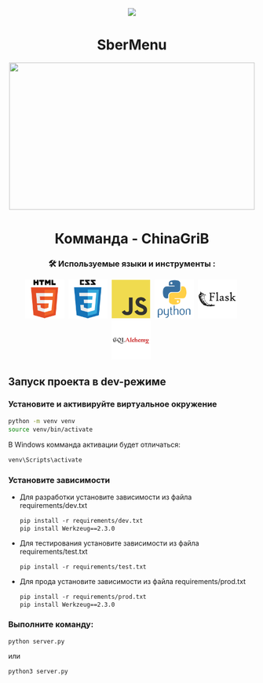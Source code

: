 <div id="header" align="center">
    <div>
        <img src="https://media4.giphy.com/media/gjrYDwbjnK8x36xZIO/giphy.gif?cid=ecf05e476ht8f5g4s8rz6uaiu8lfpmhkz0u3wgd4dro098xo&ep=v1_gifs_related&rid=giphy.gif&ct=s" width="100">
        <h1>
            <b>SberMenu</b>
        </h1>
    </div>
</div>


<div align="center">
  <img src="https://media.giphy.com/media/dWesBcTLavkZuG35MI/giphy.gif" width="500" height="300"/>
</div>

<div align="center">
    <h1>
        <b> Комманда - ChinaGriB </b>
    </h1>

### 🛠️ Используемые языки и инструменты :


<div>
    <img src="https://raw.githubusercontent.com/devicons/devicon/55609aa5bd817ff167afce0d965585c92040787a/icons/html5/html5-original-wordmark.svg" width="80" height="80">&nbsp;
    <img src="https://raw.githubusercontent.com/devicons/devicon/master/icons/css3/css3-original-wordmark.svg" width="80" height="80">&nbsp;
    <img src="https://raw.githubusercontent.com/devicons/devicon/55609aa5bd817ff167afce0d965585c92040787a/icons/javascript/javascript-original.svg" width="80" height="80">&nbsp;
    <img src="https://raw.githubusercontent.com/devicons/devicon/55609aa5bd817ff167afce0d965585c92040787a/icons/python/python-original-wordmark.svg" width="80" height="80">&nbsp;
    <img src="https://raw.githubusercontent.com/devicons/devicon/55609aa5bd817ff167afce0d965585c92040787a/icons/flask/flask-original-wordmark.svg" width="80" height="80">&nbsp;
    <!-- <img src="https://raw.githubusercontent.com/devicons/devicon/55609aa5bd817ff167afce0d965585c92040787a/icons/sqlite/sqlite-original-wordmark.svg" width="80" height="80">&nbsp; -->
    <img src="https://raw.githubusercontent.com/devicons/devicon/55609aa5bd817ff167afce0d965585c92040787a/icons/sqlalchemy/sqlalchemy-original-wordmark.svg" width="80" height="80">&nbsp;
    <!-- <img src="https://raw.githubusercontent.com/devicons/devicon/55609aa5bd817ff167afce0d965585c92040787a/icons/tailwindcss/tailwindcss-original-wordmark.svg" width="80" height="80">&nbsp; -->
    <!-- <img src="https://raw.githubusercontent.com/devicons/devicon/55609aa5bd817ff167afce0d965585c92040787a/icons/react/react-original-wordmark.svg" width="80" height="80">&nbsp; -->
</div>

</div>





## Запуск проекта в dev-режиме
### Установите и активируйте виртуальное окружение
 ```bash
python -m venv venv
source venv/bin/activate
```
В Windows комманда активации будет отличаться:
```bat
venv\Scripts\activate
```

### Установите зависимости
* Для разработки установите зависимости из файла requirements/dev.txt
    ```shell
    pip install -r requirements/dev.txt
    pip install Werkzeug==2.3.0
    ```

* Для тестирования установите зависимости из файла requirements/test.txt
    ```shell
    pip install -r requirements/test.txt
    ```
* Для прода установите зависимости из файла requirements/prod.txt
    ```shell
    pip install -r requirements/prod.txt
    pip install Werkzeug==2.3.0
    ```

### Выполните команду:
```
python server.py
```
или
```
python3 server.py
```
